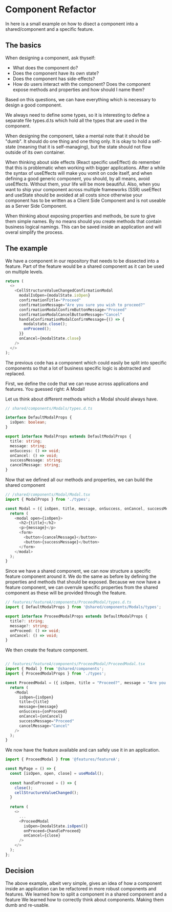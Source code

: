 # Component Refactor

In here is a small example on how to disect a component into a shared/component and a specific feature.

## The basics

When designing a component, ask thyself:

- What does the component do?
- Does the component have its own state?
- Does the component has side-effects?
- How do users interact with the component? Does the component expose methods and properties and how should I name them?

Based on this questions, we can have everything which is necessary to design a good component.

We always need to define some types, so it is interesting to define a separate file types.d.ts which hold all the types that are used in the component.

When designing the component, take a mental note that it should be "dumb". It should do one thing and one thing only. It is okay to hold a self-state (meaning that it is self-managing), but the state should not flow outside of its own container.

When thinking about side effects (React specific useEffect) do remember that this is problematic when working with bigger applications. After a while the syntax of useEffects will make you vomit on code itself, and when defining a good generic component, you should, by all means, avoid useEffects. Without them, your life will be more beautiful. Also, when you want to ship your component across multiple frameworks (SSR) useEffect and useState should be avoided at all costs since otherwise your component has to be written as a Client Side Component and is not useable as a  Server Side Component.

When thinking about exposing properties and methods, be sure to give them simple names. By no means should you create methods that contain business logical namings. This can be saved inside an application and will overal simplify the process.

## The example

We have a component in our repository that needs to be dissected into a feature. Part of the feature would be a shared component as it can be used on multiple levels.

```typescript
return (
  <>
    <CellStructureValueChangedConfirmationModal
      modalIsOpen={modalState.isOpen}
      confirmationTitle="Proceed"
      confirmationMessage="Are you sure you wish to proceed?"
      confirmationModalConfirmButtonMessage="Proceed"
      confirmationModalCancelButtonMessage="Cancel"
      handleConfirmationModalConfirmMessage={() => {
        modalstate.close();
        onProceed();
      }}
      onCancel={modalState.close}
    />
  </>
);
```

The previous code has a component which could easily be split into specific components so that a lot of business specific logic is abstracted and replaced. 

First, we define the code that we can reuse across applications and features. You guessed right: A Modal!

Let us think about different methods which a Modal should always have.

```typescript
// shared/components/Modals/types.d.ts

interface DefaultModalProps {
  isOpen: boolean;
}

export interface ModalProps extends DefaultModalProps {
  title: string;
  message: string;
  onSuccess: () => void;
  onCancel: () => void;
  successMessage: string;
  cancelMessage: string;
}
```

Now that we defined all our methods and properties, we can build the shared component

```typescript
// /shared/components/Modal/Modal.tsx
import { ModalProps } from './types';

const Modal = ({ isOpen, title, message, onSuccess, onCancel, successMessage, cancelMessage }: ModalProps) => {
  return (
    <modal open={isOpen}>
      <h2>{title}</h2>
      <p>{message}</p>
      <form>
        <button>{cancelMessage}</button>
        <button>{successMessage}</button>
      </form>
    </modal>
  );
}
```

Since we have a shared component, we can now structure a specific feature component around it. We do the same as before by defining the properties and methods that should be exposed. Because we now have a feature component, we can overrule specific properties from the shared component as these will be provided through the feature.

```typescript
// features/featureA/components/ProceedModal/types.d.ts
import { DefaultModalProps } from '@shared/components/Modals/types';

export interface ProceedModalProps extends DefaultModalProps {
  title?: string;
  message?: string;
  onProceed: () => void;
  onCancel: () => void;
}
```

We then create the feature component.

```typescript

// features/featureA/components/ProceedModal/ProceedModal.tsx
import { Modal } from '@shared/components';
import { ProceedModalProps } from './types';

const ProceedModal = ({ isOpen, title = "Proceed?", message = "Are you sure you wish to proceed?", onProceed, onCancel }: ProceedModalProps) => {
  return (
    <Modal
      isOpen={isOpen}
      title={title}
      message={message}
      onSuccess={onProceed}
      onCancel={onCancel}
      successMessage="Proceed"
      cancelMessage="Cancel"
    />
  );
}
```

We now have the feature available and can safely use it in an application.

```typescript
import { ProceedModal } from '@features/featureA';

const MyPage = () => {
  const [isOpen, open, close] = useModal();
  
  const handleProceed = () => {
    close();
    cellStructureValueChanged();
  }
  
  return (
    <>
      ...
      <ProceedModal
        isOpen={modalState.isOpen()}
        onProceed={handleProceed}
        onCancel={close}
      />
    </>
  );
};
```

## Decision

The above example, albeit very simple, gives an idea of how a component inside an application can be refactored in more robust components and features.
We learned how to split a component in a shared component and a feature
We learned how to correctly think about components. Making them dumb and re-usable.
